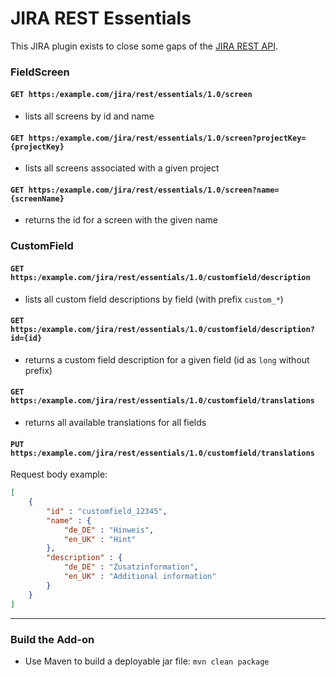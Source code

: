 # JIRA REST Essentials

This JIRA plugin exists to close some gaps of the [JIRA REST API](https://docs.atlassian.com/jira/REST/ondemand/). 

### FieldScreen

#### `GET https:/example.com/jira/rest/essentials/1.0/screen`

* lists all screens by id and name

#### `GET https:/example.com/jira/rest/essentials/1.0/screen?projectKey={projectKey}`

* lists all screens associated with a given project

#### `GET https:/example.com/jira/rest/essentials/1.0/screen?name={screenName}`

* returns the id for a screen with the given name

### CustomField

#### `GET https:/example.com/jira/rest/essentials/1.0/customfield/description`

* lists all custom field descriptions by field (with prefix `custom_*`)

#### `GET https:/example.com/jira/rest/essentials/1.0/customfield/description?id={id}`

* returns a custom field description for a given field (id as `long` without prefix)

#### `GET https:/example.com/jira/rest/essentials/1.0/customfield/translations`

* returns all available translations for all fields

#### `PUT https:/example.com/jira/rest/essentials/1.0/customfield/translations`

Request body example:
```json
[
    {
        "id" : "customfield_12345",
        "name" : {
            "de_DE" : "Hinweis",
            "en_UK" : "Hint"
        },
        "description" : {
            "de_DE" : "Zusatzinformation",
            "en_UK" : "Additional information"
        }
    }
]
```

---

### Build the Add-on ###

* Use Maven to build a deployable jar file: `mvn clean package`